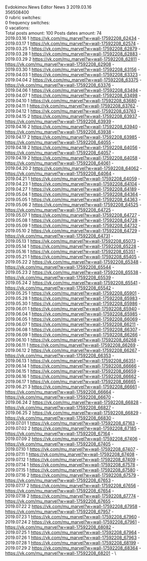 Evdokimov.News	Editor News 3 2019.03.16\
356508400\
0 rubric switches:\
0 frequency switches:\
0 vacations:\
Total posts amount: 100	Posts dates amount: 74\
2019.03.16 1 https://vk.com/mu_marvel?w=wall-17592208_62434 - \
2019.03.17 1 https://vk.com/mu_marvel?w=wall-17592208_62574 - \
2019.03.25 1 https://vk.com/mu_marvel?w=wall-17592208_62879 - \
2019.03.28 1 https://vk.com/mu_marvel?w=wall-17592208_62883 - \
2019.03.29 2 https://vk.com/mu_marvel?w=wall-17592208_62811 - https://vk.com/mu_marvel?w=wall-17592208_62908 - \
2019.03.30 1 https://vk.com/mu_marvel?w=wall-17592208_63156 - \
2019.04.03 1 https://vk.com/mu_marvel?w=wall-17592208_63323 - \
2019.04.04 2 https://vk.com/mu_marvel?w=wall-17592208_63375 - https://vk.com/mu_marvel?w=wall-17592208_63376 - \
2019.04.06 1 https://vk.com/mu_marvel?w=wall-17592208_63494 - \
2019.04.07 1 https://vk.com/mu_marvel?w=wall-17592208_63498 - \
2019.04.10 1 https://vk.com/mu_marvel?w=wall-17592208_63680 - \
2019.04.11 1 https://vk.com/mu_marvel?w=wall-17592208_63762 - \
2019.04.12 1 https://vk.com/mu_marvel?w=wall-17592208_63763 - \
2019.04.15 2 https://vk.com/mu_marvel?w=wall-17592208_63937 - https://vk.com/mu_marvel?w=wall-17592208_63939 - \
2019.04.16 2 https://vk.com/mu_marvel?w=wall-17592208_63940 - https://vk.com/mu_marvel?w=wall-17592208_63938 - \
2019.04.17 2 https://vk.com/mu_marvel?w=wall-17592208_63985 - https://vk.com/mu_marvel?w=wall-17592208_64055 - \
2019.04.18 2 https://vk.com/mu_marvel?w=wall-17592208_64056 - https://vk.com/mu_marvel?w=wall-17592208_64057 - \
2019.04.19 2 https://vk.com/mu_marvel?w=wall-17592208_64058 - https://vk.com/mu_marvel?w=wall-17592208_64061 - \
2019.04.20 2 https://vk.com/mu_marvel?w=wall-17592208_64062 - https://vk.com/mu_marvel?w=wall-17592208_64064 - \
2019.04.21 1 https://vk.com/mu_marvel?w=wall-17592208_64059 - \
2019.04.23 1 https://vk.com/mu_marvel?w=wall-17592208_64104 - \
2019.04.27 1 https://vk.com/mu_marvel?w=wall-17592208_64189 - \
2019.05.04 1 https://vk.com/mu_marvel?w=wall-17592208_64364 - \
2019.05.05 1 https://vk.com/mu_marvel?w=wall-17592208_64363 - \
2019.05.06 2 https://vk.com/mu_marvel?w=wall-17592208_64525 - https://vk.com/mu_marvel?w=wall-17592208_64725 - \
2019.05.07 1 https://vk.com/mu_marvel?w=wall-17592208_64727 - \
2019.05.08 1 https://vk.com/mu_marvel?w=wall-17592208_64728 - \
2019.05.09 1 https://vk.com/mu_marvel?w=wall-17592208_64732 - \
2019.05.10 2 https://vk.com/mu_marvel?w=wall-17592208_64729 - https://vk.com/mu_marvel?w=wall-17592208_64731 - \
2019.05.13 1 https://vk.com/mu_marvel?w=wall-17592208_65073 - \
2019.05.14 1 https://vk.com/mu_marvel?w=wall-17592208_65228 - \
2019.05.16 1 https://vk.com/mu_marvel?w=wall-17592208_65351 - \
2019.05.21 1 https://vk.com/mu_marvel?w=wall-17592208_65405 - \
2019.05.22 2 https://vk.com/mu_marvel?w=wall-17592208_65348 - https://vk.com/mu_marvel?w=wall-17592208_65544 - \
2019.05.23 2 https://vk.com/mu_marvel?w=wall-17592208_65538 - https://vk.com/mu_marvel?w=wall-17592208_65539 - \
2019.05.24 2 https://vk.com/mu_marvel?w=wall-17592208_65541 - https://vk.com/mu_marvel?w=wall-17592208_65542 - \
2019.05.25 1 https://vk.com/mu_marvel?w=wall-17592208_65901 - \
2019.05.28 1 https://vk.com/mu_marvel?w=wall-17592208_65983 - \
2019.05.30 1 https://vk.com/mu_marvel?w=wall-17592208_65986 - \
2019.06.01 1 https://vk.com/mu_marvel?w=wall-17592208_65940 - \
2019.06.04 1 https://vk.com/mu_marvel?w=wall-17592208_65985 - \
2019.06.05 1 https://vk.com/mu_marvel?w=wall-17592208_66069 - \
2019.06.07 1 https://vk.com/mu_marvel?w=wall-17592208_66211 - \
2019.06.08 1 https://vk.com/mu_marvel?w=wall-17592208_66307 - \
2019.06.09 1 https://vk.com/mu_marvel?w=wall-17592208_66266 - \
2019.06.10 1 https://vk.com/mu_marvel?w=wall-17592208_66268 - \
2019.06.11 1 https://vk.com/mu_marvel?w=wall-17592208_66269 - \
2019.06.12 2 https://vk.com/mu_marvel?w=wall-17592208_66267 - https://vk.com/mu_marvel?w=wall-17592208_66353 - \
2019.06.13 1 https://vk.com/mu_marvel?w=wall-17592208_66351 - \
2019.06.14 1 https://vk.com/mu_marvel?w=wall-17592208_66666 - \
2019.06.15 1 https://vk.com/mu_marvel?w=wall-17592208_66659 - \
2019.06.16 1 https://vk.com/mu_marvel?w=wall-17592208_66662 - \
2019.06.17 1 https://vk.com/mu_marvel?w=wall-17592208_66665 - \
2019.06.21 3 https://vk.com/mu_marvel?w=wall-17592208_66661 - https://vk.com/mu_marvel?w=wall-17592208_66664 - https://vk.com/mu_marvel?w=wall-17592208_66670 - \
2019.06.24 2 https://vk.com/mu_marvel?w=wall-17592208_66828 - https://vk.com/mu_marvel?w=wall-17592208_66827 - \
2019.06.25 2 https://vk.com/mu_marvel?w=wall-17592208_66829 - https://vk.com/mu_marvel?w=wall-17592208_66830 - \
2019.07.01 1 https://vk.com/mu_marvel?w=wall-17592208_67163 - \
2019.07.02 2 https://vk.com/mu_marvel?w=wall-17592208_67185 - https://vk.com/mu_marvel?w=wall-17592208_67164 - \
2019.07.09 2 https://vk.com/mu_marvel?w=wall-17592208_67406 - https://vk.com/mu_marvel?w=wall-17592208_67405 - \
2019.07.10 1 https://vk.com/mu_marvel?w=wall-17592208_67407 - \
2019.07.11 1 https://vk.com/mu_marvel?w=wall-17592208_67408 - \
2019.07.12 1 https://vk.com/mu_marvel?w=wall-17592208_67409 - \
2019.07.14 1 https://vk.com/mu_marvel?w=wall-17592208_67578 - \
2019.07.15 1 https://vk.com/mu_marvel?w=wall-17592208_67580 - \
2019.07.16 2 https://vk.com/mu_marvel?w=wall-17592208_67579 - https://vk.com/mu_marvel?w=wall-17592208_67653 - \
2019.07.17 2 https://vk.com/mu_marvel?w=wall-17592208_67656 - https://vk.com/mu_marvel?w=wall-17592208_67654 - \
2019.07.18 2 https://vk.com/mu_marvel?w=wall-17592208_67774 - https://vk.com/mu_marvel?w=wall-17592208_67655 - \
2019.07.22 2 https://vk.com/mu_marvel?w=wall-17592208_67958 - https://vk.com/mu_marvel?w=wall-17592208_67957 - \
2019.07.23 1 https://vk.com/mu_marvel?w=wall-17592208_67960 - \
2019.07.24 2 https://vk.com/mu_marvel?w=wall-17592208_67961 - https://vk.com/mu_marvel?w=wall-17592208_68082 - \
2019.07.25 1 https://vk.com/mu_marvel?w=wall-17592208_67964 - \
2019.07.26 1 https://vk.com/mu_marvel?w=wall-17592208_67963 - \
2019.07.28 1 https://vk.com/mu_marvel?w=wall-17592208_68199 - \
2019.07.29 2 https://vk.com/mu_marvel?w=wall-17592208_68364 - https://vk.com/mu_marvel?w=wall-17592208_68201 - \
